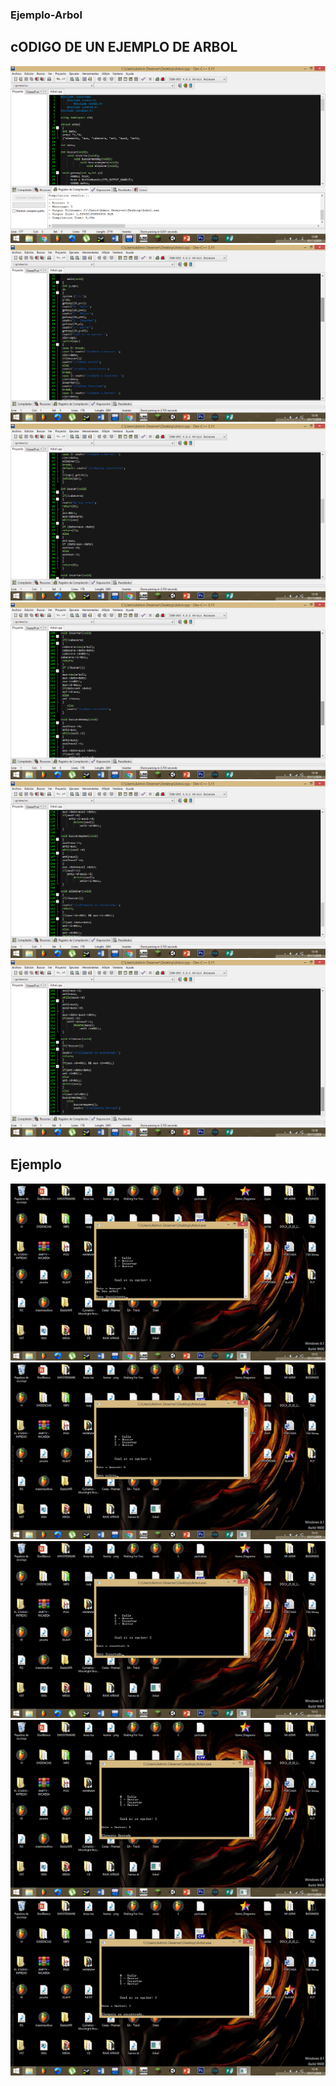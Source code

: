 ### Ejemplo-Arbol
## cODIGO DE UN EJEMPLO DE ARBOL
![imagen](https://github.com/david-ruiz-ss/Ejemplo-Arbol-c/blob/main/my%20folde/Captura%20de%20pantalla%20(122).png)
![imagen](https://github.com/david-ruiz-ss/Ejemplo-Arbol-c/blob/main/my%20folde/Captura%20de%20pantalla%20(130).png)
![imagen](https://github.com/david-ruiz-ss/Ejemplo-Arbol-c/blob/main/my%20folde/Captura%20de%20pantalla%20(131).png)
![imagen](https://github.com/david-ruiz-ss/Ejemplo-Arbol-c/blob/main/my%20folde/Captura%20de%20pantalla%20(132).png)
![imagen](https://github.com/david-ruiz-ss/Ejemplo-Arbol-c/blob/main/my%20folde/Captura%20de%20pantalla%20(133).png)
![imagen](https://github.com/david-ruiz-ss/Ejemplo-Arbol-c/blob/main/my%20folde/Captura%20de%20pantalla%20(134).png)
## Ejemplo 
![imagen](https://github.com/david-ruiz-ss/Ejemplo-Arbol-c/blob/main/my%20folde/Captura%20de%20pantalla%20(124).png)
![imagen](https://github.com/david-ruiz-ss/Ejemplo-Arbol-c/blob/main/my%20folde/Captura%20de%20pantalla%20(126).png)
![imagen](https://github.com/david-ruiz-ss/Ejemplo-Arbol-c/blob/main/my%20folde/Captura%20de%20pantalla%20(125).png)
![imagen](https://github.com/david-ruiz-ss/Ejemplo-Arbol-c/blob/main/my%20folde/Captura%20de%20pantalla%20(127).png)
![imagen](https://github.com/david-ruiz-ss/Ejemplo-Arbol-c/blob/main/my%20folde/Captura%20de%20pantalla%20(128).png)
